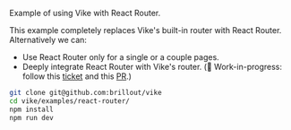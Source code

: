 Example of using Vike with React Router.

This example completely replaces Vike's built-in router with React Router. Alternatively we can:
 - Use React Router only for a single or a couple pages.
 - Deeply integrate React Router with Vike's router. (:construction: Work-in-progress: follow this [ticket](https://github.com/vikejs/vike/issues/9) and this [PR](https://github.com/vikejs/vike/pull/40).)

```bash
git clone git@github.com:brillout/vike
cd vike/examples/react-router/
npm install
npm run dev
```

